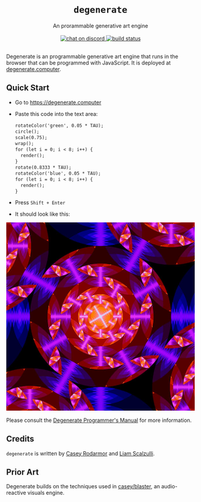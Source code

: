 <h1 align="center"><code>degenerate</code></h1>
<div align="center">An prorammable generative art engine</div>
<br>
<div align="center">
  <a href="https://discord.gg/87cjuz4FYg">
    <img src="https://img.shields.io/discord/695580069837406228?logo=discord" alt="chat on discord">
  </a>
  <a href="https://github.com/casey/degenerate/actions">
    <img src="https://github.com/casey/degenerate/workflows/CI/badge.svg" alt="build status">
  </a>
</div>
<br>

Degenerate is an programmable generative art engine that runs in the browser
that can be programmed with JavaScript. It is deployed at
[degenerate.computer](https://degenerate.computer).

## Quick Start

- Go to https://degenerate.computer

- Paste this code into the text area:
  ```
  rotateColor('green', 0.05 * TAU);
  circle();
  scale(0.75);
  wrap();
  for (let i = 0; i < 8; i++) {
    render();
  }
  rotate(0.8333 * TAU);
  rotateColor('blue', 0.05 * TAU);
  for (let i = 0; i < 8; i++) {
    render();
  }
  ```

- Press `Shift + Enter`

- It should look like this:

![gorgeous example image](example.jpg)

Please consult the
[Degenerate Programmer's Manual](https://degenerate.computer/man) for more
information.

## Credits

`degenerate` is written by [Casey Rodarmor](https://rodarmor.com) and
[Liam Scalzulli](https://liam.rs).

## Prior Art

Degenerate builds on the techniques used in
[casey/blaster](https://github.com/casey/blaster), an audio-reactive visuals
engine.
